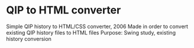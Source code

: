 # QIP to HTML converter
Simple QIP history to HTML/CSS converter, 2006
Made in order to convert existing QIP history files to HTML files
Purpose: Swing study, existing history conversion
